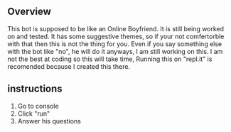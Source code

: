 ## Overview
This bot is supposed to be like an Online Boyfriend. It is still being worked on and tested. It has some suggestive themes, so if your not comfertorble with that then this is not the thing for you. Even if you say something else with the bot like "no", he will do it anyways, I am still working on this. I am not the best at coding so this will take time, Running this on "repl.it" is recomended because I created this there.

## instructions
1. Go to console
2. Click "run"
3. Answer his questions
